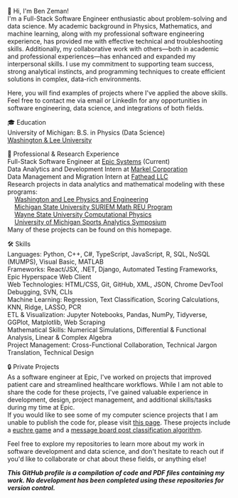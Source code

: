👋 Hi, I'm Ben Zeman!  
I'm a Full-Stack Software Engineer enthusiastic about problem-solving and data science. My academic background in Physics, Mathematics, and machine learning, along with my professional software engineering experience, has provided me with effective technical and troubleshooting skills. Additionally, my collaborative work with others—both in academic and professional experiences—has enhanced and expanded my interpersonal skills. I use my commitment to supporting team success, strong analytical instincts, and programming techniques to create efficient solutions in complex, data-rich environments.  

Here, you will find examples of projects where I've applied the above skills. Feel free to contact me via email or LinkedIn for any opportunities in software engineering, data science, and integrations of both fields.  

🎓 Education  
University of Michigan: B.S. in Physics (Data Science)  
[Washington & Lee University](https://www.wlu.edu/)

💼 Professional & Research Experience  
Full-Stack Software Engineer at [Epic Systems](https://www.epic.com/) (Current)  
Data Analytics and Development Intern at [Markel Corporation](https://www.markel.com/)  
Data Management and Migration Intern at [Fathead LLC](https://fathead.com/?utm_campaign=2018-affiliate-program&utm_content=fhs-ad&affiliate_id=159404&click_id=4376304031&cm_mmc=EE-_-AFFILIATE-_-159404-_-8-10810&utm_source=pepperjam&utm_medium=affiliate&clickId=4376304031)  
Research projects in data analytics and mathematical modeling with these programs:  
&nbsp;&nbsp;&nbsp;&nbsp;[Washington and Lee Physics and Engineering](https://my.wlu.edu/physics-and-engineering-department)  
&nbsp;&nbsp;&nbsp;&nbsp;[Michigan State University SURIEM Math REU Program](https://lbc.msu.edu/about/suriem.html)    
&nbsp;&nbsp;&nbsp;&nbsp;[Wayne State University Computational Physics](https://clas.wayne.edu/physics)  
&nbsp;&nbsp;&nbsp;&nbsp;[University of Michigan Sports Analytics Symposium](https://www.bing.com/search?q=michigan+sports+analytics+symposium&cvid=30bc1c115853458cb6b7a9534a1ce126&aqs=edge..69i57j0l8.8333j0j9&FORM=ANAB01&PC=DCTS)   
Many of these projects can be found on this homepage.  

🛠 Skills  
Languages: Python, C++, C#, TypeScript, JavaScript, R, SQL, NoSQL (MUMPS), Visual Basic, MATLAB  
Frameworks: React/JSX, .NET, Django, Automated Testing Frameworks, Epic Hyperspace Web Client  
Web Technologies: HTML/CSS, Git, GitHub, XML, JSON, Chrome DevTool Debugging, SVN, CLIs  
Machine Learning: Regression, Text Classification, Scoring Calculations, KNN, Ridge, LASSO, PCR  
ETL & Visualization: Jupyter Notebooks, Pandas, NumPy, Tidyverse, GGPlot, Matplotlib, Web Scraping  
Mathematical Skills: Numerical Simulations, Differential & Functional Analysis, Linear & Complex Algebra  
Project Management: Cross-Functional Collaboration, Technical Jargon Translation, Technical Design  

🔒 Private Projects  
As a software engineer at Epic, I've worked on projects that improved patient care and streamlined healthcare workflows. While I am not able to share the code for these projects, I've gained valuable experience in development, design, project management, and additional skills/tasks during my time at Epic.   
If you would like to see some of my computer science projects that I am unable to publish the code for, please visit [this page](https://eecs280staff.github.io/eecs280.org/archive/). These projects include a [euchre game](https://eecs280staff.github.io/p3-euchre/) and a [message board post classification algorithm](https://eecs280staff.github.io/p4-web/).  
 
Feel free to explore my repositories to learn more about my work in software development and data science, and don't hesitate to reach out if you'd like to collaborate or chat about these fields, or anything else!  

***This GitHub profile is a compilation of code and PDF files containing my work. No development has been completed using these repositories for version control.***
